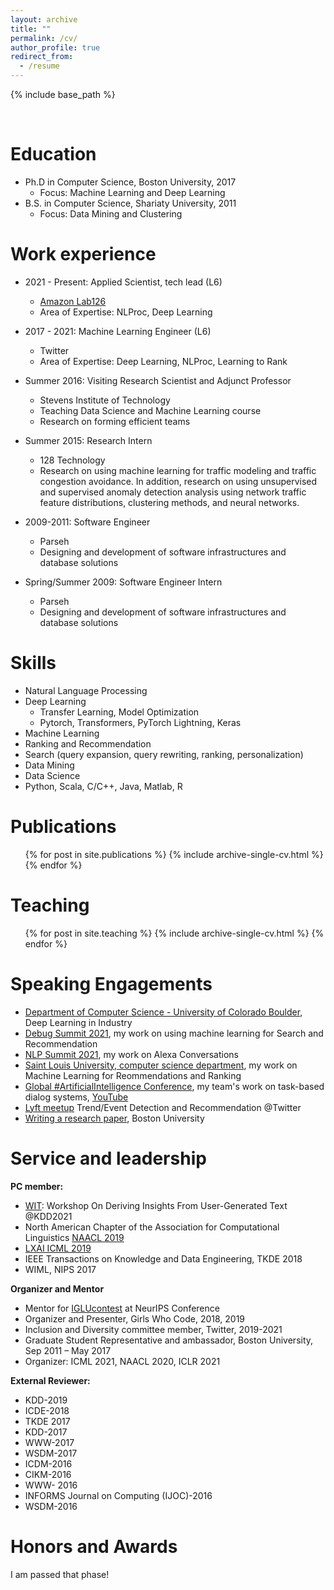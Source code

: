 ```yaml
---
layout: archive
title: ""
permalink: /cv/
author_profile: true
redirect_from:
  - /resume
---
```


{% include base_path %}

<br>

Education
======
* Ph.D in Computer Science, Boston University, 2017
   * Focus: Machine Learning and Deep Learning
* B.S. in Computer Science, Shariaty University, 2011
   * Focus: Data Mining and Clustering

 Work experience
======

* 2021 - Present: Applied Scientist, tech lead (L6)
  * [Amazon Lab126](https://amazon.jobs/en/teams/lab126/)
  * Area of Expertise: NLProc, Deep Learning

* 2017 - 2021: Machine Learning Engineer (L6)
  * Twitter
  * Area of Expertise: Deep Learning, NLProc, Learning to Rank

* Summer 2016: Visiting Research Scientist and Adjunct Professor
  * Stevens Institute of Technology  
  * Teaching Data Science and Machine Learning course
  * Research on forming efficient teams
 
* Summer 2015: Research Intern
  * 128 Technology  
  * Research on using machine learning for traffic modeling and traffic congestion avoidance. In addition, research on using unsupervised and supervised anomaly detection analysis using network traffic feature distributions, clustering methods, and neural networks.


* 2009-2011: Software Engineer
  * Parseh
  * Designing and development of software infrastructures and database solutions

* Spring/Summer 2009: Software Engineer Intern
  * Parseh
  * Designing and development of software infrastructures and database solutions

 
Skills
======
* Natural Language Processing
* Deep Learning
  * Transfer Learning, Model Optimization
  * Pytorch, Transformers, PyTorch Lightning, Keras
* Machine Learning
* Ranking and Recommendation
* Search (query expansion, query rewriting, ranking, personalization)
* Data Mining
* Data Science
* Python, Scala, C/C++, Java, Matlab, R

Publications
======
  <ul>{% for post in site.publications %}
    {% include archive-single-cv.html %}
  {% endfor %}</ul>
 
Teaching
======
  <ul>{% for post in site.teaching %}
    {% include archive-single-cv.html %}
  {% endfor %}</ul>
 
Speaking Engagements
======
*  [Department of Computer Science - University of Colorado Boulder](https://home.cs.colorado.edu/~DrG/Courses/NeuralNetworksAndDeepLearning/CourseContent.html), Deep Learning in Industry
* [Debug Summit 2021](https://lesbianswhotech.org/debugsummit2021/), my work on using machine learning for Search and Recommendation 
* [NLP Summit 2021](https://www.nlpsummit.org/alexa-conversations-an-ai-driven-approach-for-creating-task-oriented-dialogue-systems/), my work on Alexa Conversations
* [Saint Louis University, computer science department](https://cs.slu.edu/~esposito/teaching/5090/schedule/index.html), my work on Machine Learning for  Reommendations and Ranking
* [Global #ArtificialIntelligence Conference](http://www.globalbigdataconference.com/santa-clara/global-artificial-intelligence-virtual-conference-127/speaker-details/sanaz-bahargan-114123.html), my team's work on task-based dialog systems, [YouTube](https://www.youtube.com/watch?v=sScbpUvQYpM)
* [Lyft meetup](https://twitter.com/wimlds_bayarea/status/1230578670584004608?lang=ca) Trend/Event Detection and Recommendation @Twitter  
* [Writing a research paper](https://www.yumpu.com/en/document/read/26306756/writing-a-research-paper), Boston University


Service and leadership
======
<b> PC member: </b>
* [WIT](https://megagon.ai/wit/): Workshop On Deriving Insights From User-Generated Text @KDD2021
* North American Chapter of the Association for Computational Linguistics [NAACL 2019](https://naacl.org/naacl-hlt-2019/blog/kudos-reviewers/)
* [LXAI ICML 2019](https://www.latinxinai.org/icml-2019#workshop-org/)
* IEEE Transactions on Knowledge and Data Engineering, TKDE 2018
* WIML, NIPS 2017

<b> Organizer and Mentor </b>
* Mentor for [IGLUcontest](https://www.iglu-contest.net/mentors) at NeurIPS Conference
* Organizer and Presenter, Girls Who Code, 2018, 2019
* Inclusion and Diversity committee member, Twitter, 2019-2021
* Graduate Student Representative and ambassador, Boston University, Sep 2011 – May 2017
* Organizer: ICML 2021, NAACL 2020, ICLR 2021

<b> External Reviewer:</b>
* KDD-2019
* ICDE-2018
* TKDE 2017
* KDD-2017
* WWW-2017
* WSDM-2017
* ICDM-2016
* CIKM-2016
* WWW- 2016
* INFORMS Journal on Computing (IJOC)-2016
* WSDM-2016

Honors and Awards
======
I am passed that phase!
